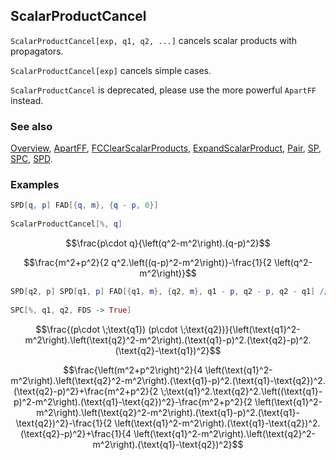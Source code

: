 ## ScalarProductCancel

`ScalarProductCancel[exp, q1, q2, ...]` cancels scalar products with propagators.

`ScalarProductCancel[exp]` cancels simple cases.

`ScalarProductCancel` is deprecated, please use the more powerful `ApartFF` instead.

### See also

[Overview](Extra/FeynCalc.md), [ApartFF](ApartFF.md), [FCClearScalarProducts](FCClearScalarProducts.md), [ExpandScalarProduct](ExpandScalarProduct.md), [Pair](Pair.md), [SP](SP.md), [SPC](SPC.md), [SPD](SPD.md).

### Examples

```mathematica
SPD[q, p] FAD[{q, m}, {q - p, 0}] 
 
ScalarProductCancel[%, q]
```

$$\frac{p\cdot q}{\left(q^2-m^2\right).(q-p)^2}$$

$$\frac{m^2+p^2}{2 q^2.\left((q-p)^2-m^2\right)}-\frac{1}{2 \left(q^2-m^2\right)}$$

```mathematica
SPD[q2, p] SPD[q1, p] FAD[{q1, m}, {q2, m}, q1 - p, q2 - p, q2 - q1] //FCI 
 
SPC[%, q1, q2, FDS -> True]
```

$$\frac{(p\cdot \;\text{q1}) (p\cdot \;\text{q2})}{\left(\text{q1}^2-m^2\right).\left(\text{q2}^2-m^2\right).(\text{q1}-p)^2.(\text{q2}-p)^2.(\text{q2}-\text{q1})^2}$$

$$\frac{\left(m^2+p^2\right)^2}{4 \left(\text{q1}^2-m^2\right).\left(\text{q2}^2-m^2\right).(\text{q1}-p)^2.(\text{q1}-\text{q2})^2.(\text{q2}-p)^2}+\frac{m^2+p^2}{2 \;\text{q1}^2.\text{q2}^2.\left((\text{q1}-p)^2-m^2\right).(\text{q1}-\text{q2})^2}-\frac{m^2+p^2}{2 \left(\text{q1}^2-m^2\right).\left(\text{q2}^2-m^2\right).(\text{q1}-p)^2.(\text{q1}-\text{q2})^2}-\frac{1}{2 \left(\text{q1}^2-m^2\right).(\text{q1}-\text{q2})^2.(\text{q2}-p)^2}+\frac{1}{4 \left(\text{q1}^2-m^2\right).\left(\text{q2}^2-m^2\right).(\text{q1}-\text{q2})^2}$$
